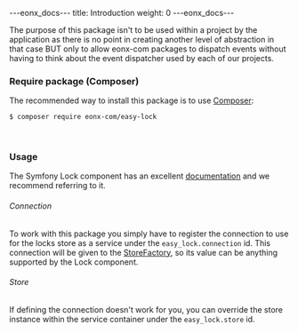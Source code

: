 ---eonx_docs---
title: Introduction
weight: 0
---eonx_docs---

The purpose of this package isn't to be used within a project by the application as there is no point in creating
another level of abstraction in that case BUT only to allow eonx-com packages to dispatch events without
having to think about the event dispatcher used by each of our projects.

### Require package (Composer)

The recommended way to install this package is to use [Composer][1]:

```bash
$ composer require eonx-com/easy-lock
```

<br>

### Usage

The Symfony Lock component has an excellent [documentation][2] and we recommend referring to it.

###### Connection

To work with this package you simply have to register the connection to use for the locks store as a service under
the `easy_lock.connection` id. This connection will be given to the [StoreFactory][3], so its value can be anything
supported by the Lock component.

###### Store

If defining the connection doesn't work for you, you can override the store instance within the service container under
the `easy_lock.store` id.

[1]: https://getcomposer.org/
[2]: https://symfony.com/doc/current/components/lock.html
[3]: https://github.com/symfony/symfony/blob/master/src/Symfony/Component/Lock/Store/StoreFactory.php

